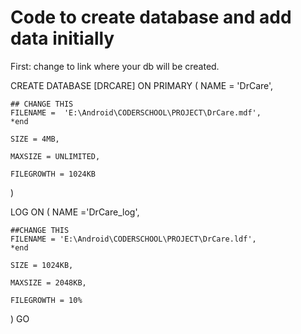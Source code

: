 # Code to create database and add data initially

First: change to link where your db will be created.

CREATE DATABASE [DRCARE] ON PRIMARY 
(
	NAME = 'DrCare',
	
	## CHANGE THIS
	FILENAME =  'E:\Android\CODERSCHOOL\PROJECT\DrCare.mdf',
	*end
	
	SIZE = 4MB,
	
	MAXSIZE = UNLIMITED,
	
	FILEGROWTH = 1024KB
)

LOG ON
(
	NAME ='DrCare_log',
	
	##CHANGE THIS
	FILENAME = 'E:\Android\CODERSCHOOL\PROJECT\DrCare.ldf', 
	*end
	
	SIZE = 1024KB,
	
	MAXSIZE = 2048KB,
	
	FILEGROWTH = 10%
)
GO
